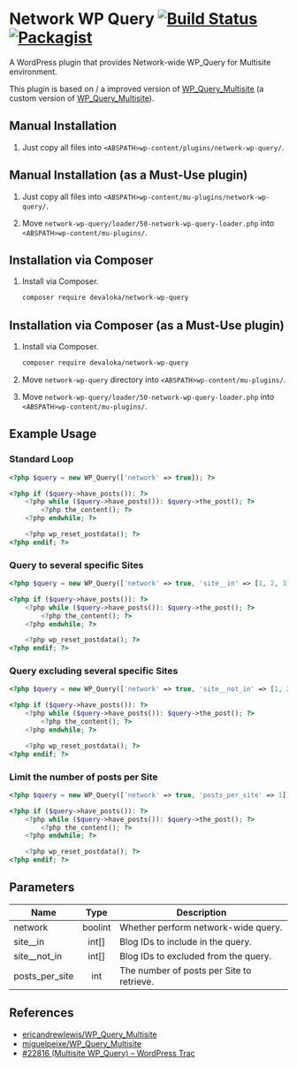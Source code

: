 # Network WP Query [![Build Status][travis-image]][travis-url] [![Packagist][packagist-image]][packagist-url]

A WordPress plugin that provides Network-wide WP_Query for Multisite
environment.

This plugin is based on / a improved version of [WP_Query_Multisite](https://github.com/miguelpeixe/WP_Query_Multisite)
(a custom version of [WP_Query_Multisite](https://github.com/ericandrewlewis/WP_Query_Multisite)).

## Manual Installation

1.  Just copy all files into `<ABSPATH>wp-content/plugins/network-wp-query/`.

## Manual Installation (as a Must-Use plugin)

1.  Just copy all files into `<ABSPATH>wp-content/mu-plugins/network-wp-query/`.

2.  Move `network-wp-query/loader/50-network-wp-query-loader.php`
    into `<ABSPATH>wp-content/mu-plugins/`.

## Installation via Composer

1.  Install via Composer.

    ```sh
    composer require devaloka/network-wp-query
    ```

## Installation via Composer (as a Must-Use plugin)

1.  Install via Composer.

    ```sh
    composer require devaloka/network-wp-query
    ```

2.  Move `network-wp-query` directory into
    `<ABSPATH>wp-content/mu-plugins/`.

3.  Move `network-wp-query/loader/50-network-wp-query-loader.php`
    into `<ABSPATH>wp-content/mu-plugins/`.

## Example Usage

### Standard Loop

```php
<?php $query = new WP_Query(['network' => true]); ?>

<?php if ($query->have_posts()): ?>
    <?php while ($query->have_posts()): $query->the_post(); ?>
        <?php the_content(); ?>
    <?php endwhile; ?>

    <?php wp_reset_postdata(); ?>
<?php endif; ?>
```

### Query to several specific Sites

```php
<?php $query = new WP_Query(['network' => true, 'site__in' => [1, 2, 3]]); ?>

<?php if ($query->have_posts()): ?>
    <?php while ($query->have_posts()): $query->the_post(); ?>
        <?php the_content(); ?>
    <?php endwhile; ?>

    <?php wp_reset_postdata(); ?>
<?php endif; ?>
```

### Query excluding several specific Sites

```php
<?php $query = new WP_Query(['network' => true, 'site__not_in' => [1, 2, 3]]); ?>

<?php if ($query->have_posts()): ?>
    <?php while ($query->have_posts()): $query->the_post(); ?>
        <?php the_content(); ?>
    <?php endwhile; ?>

    <?php wp_reset_postdata(); ?>
<?php endif; ?>
```

### Limit the number of posts per Site

```php
<?php $query = new WP_Query(['network' => true, 'posts_per_site' => 1]); ?>

<?php if ($query->have_posts()): ?>
    <?php while ($query->have_posts()): $query->the_post(); ?>
        <?php the_content(); ?>
    <?php endwhile; ?>

    <?php wp_reset_postdata(); ?>
<?php endif; ?>
```

## Parameters

| Name           | Type    | Description                               |
| -------------- |:-------:| ----------------------------------------- |
| network        | boolint | Whether perform network-wide query.       |
| site__in       | int[]   | Blog IDs to include in the query.         |
| site__not_in   | int[]   | Blog IDs to excluded from the query.      |
| posts_per_site | int     | The number of posts per Site to retrieve. |

## References

*   [ericandrewlewis/WP_Query_Multisite](https://github.com/ericandrewlewis/WP_Query_Multisite)
*   [miguelpeixe/WP_Query_Multisite](https://github.com/miguelpeixe/WP_Query_Multisite)
*   [#22816 (Multisite WP_Query) – WordPress Trac](https://core.trac.wordpress.org/ticket/22816)

[travis-image]: https://travis-ci.org/devaloka/network-wp-query.svg?branch=master
[travis-url]: https://travis-ci.org/devaloka/network-wp-query

[packagist-image]: https://img.shields.io/packagist/v/devaloka/network-wp-query.svg
[packagist-url]: https://packagist.org/packages/devaloka/network-wp-query
